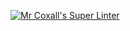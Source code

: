 [![Mr Coxall's Super Linter](https://github.com/ICS3U-Programming-MinabB/-Unit2-02-Python/workflows/Mr%20Coxall's%20Super%20Linter/badge.svg)](https://github.com/ICS3U-Programming-MinabB/-Unit2-02-Python/actions/)
